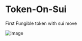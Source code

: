 # Token-On-Sui
First Fungible token with sui move


![image](https://github.com/itachi2003/Token-On-Sui/assets/70573427/65d8ed80-7523-4f98-ae9a-2d6451503133)
